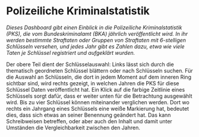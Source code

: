 # Polizeiliche Kriminalstatistik

*Dieses Dashboard gibt einen Einblick in die Polizeiliche Kriminalstatistik (PKS), die vom Bundeskriminalamt (BKA) jährlich veröffentlicht wird.*
*In ihr werden bestimmte Straftaten oder Gruppen von Straftaten mit 6-stelligen Schlüsseln versehen, und jedes Jahr gibt es Zahlen dazu, etwa wie viele Taten je Schlüssel registriert und aufgeklärt wurden.*

Der obere Teil dient der Schlüsselauswahl: Links lässt sich durch die thematisch geordneten Schlüssel blättern oder nach Schlüsseln suchen.
Für die Auswahl an Schlüsseln, die dort in jedem Moment auf dem inneren Ring sichtbar sind, wird rechts gezeigt, in welchen Jahren die PKS für diese Schlüssel Daten veröffentlicht hat.
Ein Klick auf die farbige Zeitlinie eines Schlüssels sorgt dafür, dass er weiter unten für die Betrachtung ausgewählt wird.
Bis zu vier Schlüssel können miteinander verglichen werden.
Dort wo rechts ein Jahrgang eines Schlüssels eine weiße Markierung hat, bedeutet dies, dass sich etwas an seiner Benennung geändert hat.
Das kann Schreibweisen betreffen, oder aber auch den Inhalt und damit unter Umständen die Vergleichbarkeit zwischen den Jahren.
